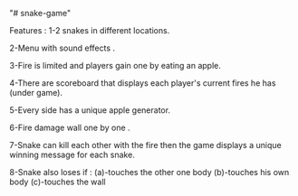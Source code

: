 "# snake-game" 

Features :
1-2 snakes in different locations.

2-Menu with sound effects .

3-Fire is limited and players gain one by eating an apple.

4-There are scoreboard that displays each player's current fires he has (under game).

5-Every side has a unique apple generator.

6-Fire damage wall one by one .

7-Snake can kill each other with the fire then the game displays a unique winning message for each snake.

8-Snake also loses if :
        (a)-touches the other one body 
        (b)-touches his own body 
        (c)-touches  the wall
